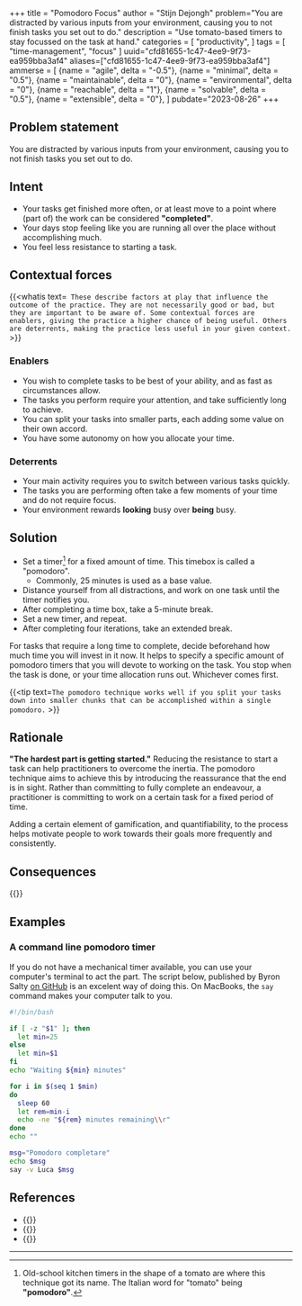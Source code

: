 +++
title = "Pomodoro Focus"
author = "Stijn Dejongh"
problem="You are distracted by various inputs from your environment, causing you to not finish tasks you set out to do."
description = "Use tomato-based timers to stay focussed on the task at hand."
categories = [
    "productivity",
]
tags = [
    "time-management", "focus"
]
uuid="cfd81655-1c47-4ee9-9f73-ea959bba3af4"
aliases=["cfd81655-1c47-4ee9-9f73-ea959bba3af4"]
ammerse = [
  {name = "agile", delta = "-0.5"},
  {name = "minimal", delta = "0.5"},
  {name = "maintainable", delta = "0"},
  {name = "environmental", delta = "0"},
  {name = "reachable", delta = "1"},
  {name = "solvable", delta = "0.5"},
  {name = "extensible", delta = "0"},
]
pubdate="2023-08-26"
+++

## Problem statement

You are distracted by various inputs from your environment, causing you to not finish tasks you set out to do.

## Intent

* Your tasks get finished more often, or at least move to a point where (part of) the work can be considered  __"completed"__.
* Your days stop feeling like you are running all over the place without accomplishing much.
* You feel less resistance to starting a task.

## Contextual forces

{{<whatis text=`
These describe factors at play that influence the outcome of the practice. They are not necessarily good or bad, but they are important to be
aware of. Some contextual forces are enablers, giving the practice a higher chance of being useful. Others are deterrents, making the practice less useful
in your given context.` >}}

### Enablers

* You wish to complete tasks to be best of your ability, and as fast as circumstances allow.
* The tasks you perform require your attention, and take sufficiently long to achieve.
* You can split your tasks into smaller parts, each adding some value on their own accord.
* You have some autonomy on how you allocate your time.

### Deterrents

* Your main activity requires you to switch between various tasks quickly.
* The tasks you are performing often take a few moments of your time and do not require focus.
* Your environment rewards __looking__ busy over __being__ busy.

## Solution

* Set a timer[^0] for a fixed amount of time. This timebox is called a "pomodoro".
    * Commonly, 25 minutes is used as a base value.
* Distance yourself from all distractions, and work on one task until the timer notifies you.
* After completing a time box, take a 5-minute break.
* Set a new timer, and repeat.
* After completing four iterations, take an extended break.

For tasks that require a long time to complete, decide beforehand how much time you will invest in it now.
It helps to specify a specific amount of pomodoro timers that you will devote to working on the task. You stop when the task is done, or 
your time allocation runs out. Whichever comes first.


{{<tip text=`The pomodoro technique works well if you split your tasks down into smaller chunks that can be accomplished within a single 
pomodoro.` >}}

## Rationale

__"The hardest part is getting started."__ Reducing the resistance to start a task can help practitioners to overcome the inertia.
The pomodoro technique aims to achieve this by introducing the reassurance that the end is in sight.
Rather than committing to fully complete an endeavour, a practitioner is committing to work on a certain task for a fixed period of time.

Adding a certain element of gamification, and quantifiability, to the process helps motivate people to work towards their goals more frequently
and consistently.

## Consequences

{{<stub text="">}}

## Examples

### A command line pomodoro timer

If you do not have a mechanical timer available, you can use your computer's terminal to act the part.
The script below, published by Byron Salty [on GitHub](https://github.com/byronsalty/pom/blob/main/pom) is an excelent way of doing this.
On MacBooks, the `say` command makes your computer talk to you.

```bash
#!/bin/bash

if [ -z "$1" ]; then
  let min=25 
else
  let min=$1
fi
echo "Waiting ${min} minutes"

for i in $(seq 1 $min)
do
  sleep 60  
  let rem=min-i
  echo -ne "${rem} minutes remaining\\r"
done
echo ""

msg="Pomodoro completare"
echo $msg
say -v Luca $msg
```

## References

* {{<reference author="Cirillo, F."
  year="2013"
  title="The Pomodoro Technique"
  publisher="FC Garage GmbH"
  isbn="9783981567908"
  link="https://www.goodreads.com/book/show/18482790-the-pomodoro-technique" >}}
* {{<reference author="Salty B."
  year="2023"
  title="A simple Pomodoro CLI"
  site="dev.to"
  link="https://dev.to/byronsalty/a-simple-pomodoro-cli-48p0" >}}
* {{<reference author="Ünver, Ö."
  year="2023"
  title="Productivity Tips for Folks with ADD"
  site="youtube.com/@MindYourOwnRevisions"
  link="https://www.youtube.com/watch?v=pVLETEecnG4&list=PLb_RIH-LKllK_e60yYfB_76oBeuG1OCjw&index=23" >}}

---

[^0]: Old-school kitchen timers in the shape of a tomato are where this technique got its name. The Italian word for "tomato" being __"pomodoro"__. 